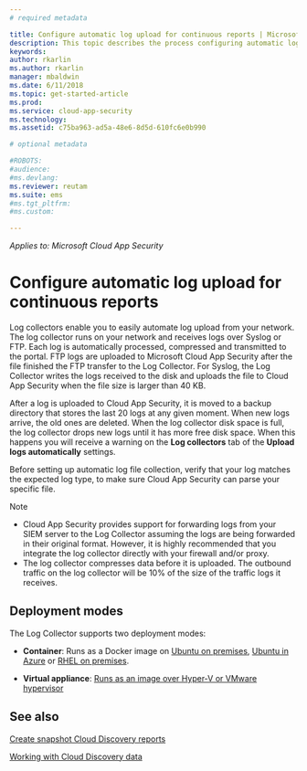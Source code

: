 ```yaml
---
# required metadata

title: Configure automatic log upload for continuous reports | Microsoft Docs
description: This topic describes the process configuring automatic log upload for continuous reports in Cloud App Security .
keywords:
author: rkarlin
ms.author: rkarlin
manager: mbaldwin
ms.date: 6/11/2018
ms.topic: get-started-article
ms.prod:
ms.service: cloud-app-security
ms.technology:
ms.assetid: c75ba963-ad5a-48e6-8d5d-610fc6e0b990

# optional metadata

#ROBOTS:
#audience:
#ms.devlang:
ms.reviewer: reutam
ms.suite: ems
#ms.tgt_pltfrm:
#ms.custom:

---
```


*Applies to: Microsoft Cloud App Security*


# Configure automatic log upload for continuous reports


Log collectors enable you to easily automate log upload from your network. The log collector runs on your network and receives logs over Syslog or FTP. Each log is automatically processed, compressed and transmitted to the portal. FTP
logs are uploaded to Microsoft Cloud App Security after the file finished the FTP transfer to the Log Collector.  For Syslog, the Log Collector writes the logs received to the disk and uploads the file to Cloud App Security when the file size is
larger than 40 KB.

After a log is uploaded to Cloud App Security, it is moved to a backup directory that stores the last 20 logs at any given moment. When new logs arrive, the old ones are deleted. When the log collector disk space is full, the log collector drops new logs until it has more free disk space. When this happens you will receive a warning on the **Log collectors** tab of the **Upload logs automatically** settings.

Before setting up automatic log file collection, verify that your log matches the expected log type, to make sure Cloud App Security can parse your specific file.

> [!NOTE]
>-  Cloud App Security provides support for forwarding logs from your SIEM server to the Log Collector assuming the logs are being forwarded in their original format. However, it is highly recommended that you integrate the log collector directly with your firewall and/or proxy.
>- The log collector compresses data before it is uploaded. The outbound traffic on the log collector will be 10% of the size of the traffic logs it receives. 

## Deployment modes

The Log Collector supports two deployment modes:

-   **Container**: Runs as a Docker image on [Ubuntu on premises](discovery-docker-ubuntu.md), [Ubuntu in Azure](discovery-docker-ubuntu-azure.md) or [RHEL on premises](discovery-docker-ubuntu.md). 

-   **Virtual appliance**:  [Runs as an image over Hyper-V or VMware hypervisor](configure-automatic-log-upload-for-continuous-reports.md)




## See also
 
[Create snapshot Cloud Discovery reports](create-snapshot-cloud-discovery-reports.md)

[Working with Cloud Discovery data](working-with-cloud-discovery-data.md)

